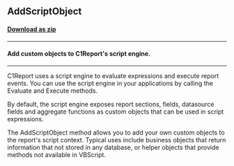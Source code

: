 ## AddScriptObject
#### [Download as zip](https://grapecity.github.io/DownGit/#/home?url=https://github.com/GrapeCity/ComponentOne-WinForms-Samples/tree/master/NetFramework\Reports\C1Report.WPF\CS\AddScriptObject)
____
#### Add custom objects to C1Report's script engine.
____
C1Report uses a script engine to evaluate expressions and execute report events. You can use the script engine in your applications by calling the Evaluate and Execute methods. 

By default, the script engine exposes report sections, fields, datasource fields and aggregate functions as custom objects that can be used in script expressions. 

The AddScriptObject method allows you to add your own custom objects to the report's script context. Typical uses include business objects that return information that not stored in any database, or helper objects that provide methods not available in VBScript. 

